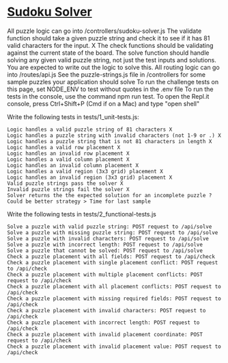 # [Sudoku Solver](https://www.freecodecamp.org/learn/quality-assurance/quality-assurance-projects/sudoku-solver)

All puzzle logic can go into /controllers/sudoku-solver.js
    The validate function should take a given puzzle string and check it to see if it has 81 valid characters for the input. X
    The check functions should be validating against the current state of the board.
    The solve function should handle solving any given valid puzzle string, not just the test inputs and solutions. You are expected to write out the logic to solve this.
    All routing logic can go into /routes/api.js
    See the puzzle-strings.js file in /controllers for some sample puzzles your application should solve
    To run the challenge tests on this page, set NODE_ENV to test without quotes in the .env file
    To run the tests in the console, use the command npm run test. To open the Repl.it console, press Ctrl+Shift+P (Cmd if on a Mac) and type "open shell"

Write the following tests in tests/1_unit-tests.js:

    Logic handles a valid puzzle string of 81 characters X
    Logic handles a puzzle string with invalid characters (not 1-9 or .) X
    Logic handles a puzzle string that is not 81 characters in length X
    Logic handles a valid row placement X
    Logic handles an invalid row placement X
    Logic handles a valid column placement X
    Logic handles an invalid column placement X
    Logic handles a valid region (3x3 grid) placement X
    Logic handles an invalid region (3x3 grid) placement X
    Valid puzzle strings pass the solver X
    Invalid puzzle strings fail the solver X
    Solver returns the the expected solution for an incomplete puzzle ? Could be better strategy > Time for last sample

Write the following tests in tests/2_functional-tests.js

    Solve a puzzle with valid puzzle string: POST request to /api/solve
    Solve a puzzle with missing puzzle string: POST request to /api/solve
    Solve a puzzle with invalid characters: POST request to /api/solve
    Solve a puzzle with incorrect length: POST request to /api/solve
    Solve a puzzle that cannot be solved: POST request to /api/solve
    Check a puzzle placement with all fields: POST request to /api/check
    Check a puzzle placement with single placement conflict: POST request to /api/check
    Check a puzzle placement with multiple placement conflicts: POST request to /api/check
    Check a puzzle placement with all placement conflicts: POST request to /api/check
    Check a puzzle placement with missing required fields: POST request to /api/check
    Check a puzzle placement with invalid characters: POST request to /api/check
    Check a puzzle placement with incorrect length: POST request to /api/check
    Check a puzzle placement with invalid placement coordinate: POST request to /api/check
    Check a puzzle placement with invalid placement value: POST request to /api/check

